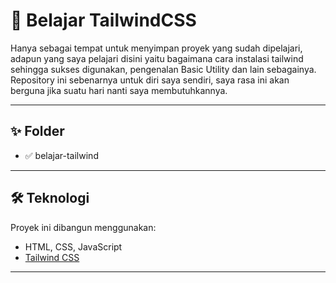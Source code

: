 # 🚀 Belajar TailwindCSS

Hanya sebagai tempat untuk menyimpan proyek yang sudah dipelajari, adapun yang saya pelajari disini yaitu bagaimana cara instalasi tailwind sehingga sukses digunakan, pengenalan Basic Utility dan lain sebagainya. Repository ini sebenarnya untuk diri saya sendiri, saya rasa ini akan berguna jika suatu hari nanti saya membutuhkannya.

---

## ✨ Folder
- ✅ belajar-tailwind

---

## 🛠️ Teknologi
Proyek ini dibangun menggunakan:
- HTML, CSS, JavaScript
- [Tailwind CSS](https://tailwindcss.com/)

---

